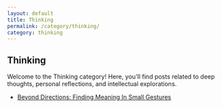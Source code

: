 ```yaml
---
layout: default
title: Thinking
permalink: /category/thinking/
category: thinking
---
```


<h2>Thinking</h2>
<p>Welcome to the Thinking category! Here, you'll find posts related to deep thoughts, personal reflections, and intellectual explorations.</p>

<!-- Here, you can list the posts that belong to this category -->
<ul>
  <li><a href="https://herbsilverman.github.io/startbootstrap-clean-blog-jekyll/thinking/2024/12/23/small-gestures.html)">Beyond Directions: Finding Meaning In Small Gestures</a></li>
</ul>

